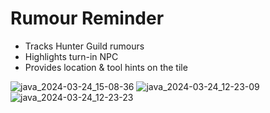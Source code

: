 # Rumour Reminder
- Tracks Hunter Guild rumours
- Highlights turn-in NPC
- Provides location & tool hints on the tile

![java_2024-03-24_15-08-36](https://github.com/DrJam/hunter-rumours/assets/3051130/b3a9a4d7-4821-47c4-abba-bdda54ec492b)
![java_2024-03-24_12-23-09](https://github.com/DrJam/hunter-rumours/assets/3051130/07587760-c966-4dd9-a394-263bdfed2628)
![java_2024-03-24_12-23-23](https://github.com/DrJam/hunter-rumours/assets/3051130/785b1f65-8e06-46e0-916b-78e1452d4dec)
